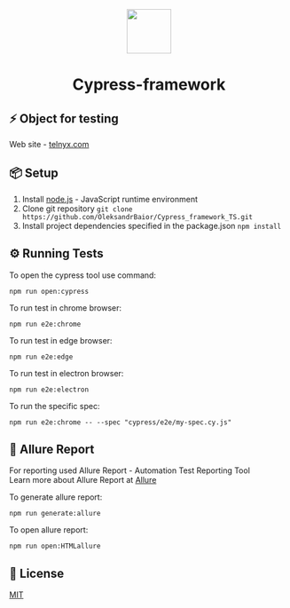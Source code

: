 <div align="center"> 
<img <img src="https://static-00.iconduck.com/assets.00/cypress-icon-2048x2045-rgul477b.png" width="80"/>
 <h1>Cypress-framework</h1>
</div>

## ⚡️ Object for testing
Web site - [telnyx.com](https://telnyx.com/)

##  📦 Setup
1. Install [node.js](https://nodejs.org/en/) - JavaScript runtime environment
2. Clone git repository `git clone https://github.com/OleksandrBaior/Cypress_framework_TS.git`
3. Install project dependencies specified in the package.json `npm install`

## ⚙️ Running Tests

To open the cypress tool use command:

```
npm run open:cypress
```
To run test in chrome browser:
```
npm run e2e:chrome
```
To run test in edge browser:
```
npm run e2e:edge
```
To run test in electron browser:
```
npm run e2e:electron
```
To run the specific spec:
```
npm run e2e:chrome -- --spec "cypress/e2e/my-spec.cy.js"
```

## 📜 Allure Report

For reporting used Allure Report - Automation Test Reporting Tool  
Learn more about Allure Report at [Allure](https://allurereport.org/)

To generate allure report:

```
npm run generate:allure
```

To open allure report:

```
npm run open:HTMLallure
```
## 🔑 License

[MIT](https://github.com/OleksandrBaior/Cypress_framework_TS?tab=MIT-1-ov-file#)


